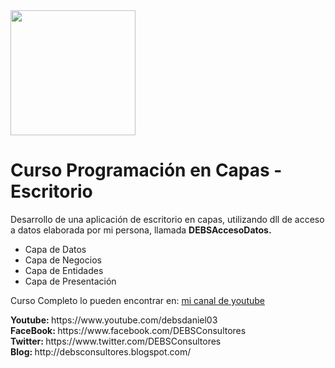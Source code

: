 <html lang="es">
	<head>
		<meta http-equiv="Content-Language" content="es">
    	<meta name="viewport" content="width=1020">
    	<meta name="description" content="Reloj Digital con JQuery y subido a GitHub">
    	<link crossorigin="anonymous" href="https://assets-cdn.github.com/assets/github/index-c7126cd67871e693a9f863b7a0e99879ca39079b15a8784f8b543c03bf14ad72.css" media="all" rel="stylesheet" />
    	<link crossorigin="anonymous" href="https://assets-cdn.github.com/assets/github2/index-87247f16e6450ef54cb0eda3f8f1484e33a3f18c7a7d3df1f76f67cba36a8d6d.css" media="all" rel="stylesheet" />
	</head>
	<body>
		<img src="https://m2.behance.net/rendition/pm/22813547/hd/133c1a6bf504b04ea0631324ebb08d8c.png" widh="300px" height="200px"><br>
		<h1>Curso Programación en Capas - Escritorio</span></h1>
		<p>
			Desarrollo de una aplicación de escritorio en capas, utilizando dll de acceso a datos elaborada por mi persona, llamada <b>DEBSAccesoDatos.</b><br>
			<ul>
				<li>Capa de Datos</li>
				<li>Capa de Negocios</li>
				<li>Capa de Entidades</li>
				<li>Capa de Presentación</li>
			</ul>
		</p>
		<p>
		Curso Completo lo pueden encontrar en:  <a href='http://goo.gl/Qq4h9q' target='_blank'> mi canal de youtube</a>
		</p>
		<b>Youtube:  </b> https://www.youtube.com/debsdaniel03<br>
		<b>FaceBook: </b> https://www.facebook.com/DEBSConsultores<br>
		<b>Twitter:  </b> https://www.twitter.com/DEBSConsultores<br>
		<b>Blog:     </b> http://debsconsultores.blogspot.com/<br>
	</body>
</html>
